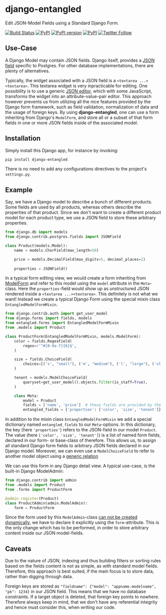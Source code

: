 # django-entangled

Edit JSON-Model Fields using a Standard Django Form.

[![Build Status](https://travis-ci.org/jrief/django-entangled.svg?branch=master)](https://travis-ci.org/jrief/django-entangled)
[![PyPI](https://img.shields.io/pypi/pyversions/django-entangled.svg)]()
[![PyPI version](https://img.shields.io/pypi/v/django-entangled.svg)](https://https://pypi.python.org/pypi/django-entangled)
[![PyPI](https://img.shields.io/pypi/l/django-entangled.svg)]()
[![Twitter Follow](https://img.shields.io/twitter/follow/shields_io.svg?style=social&label=Follow&maxAge=2592000)](https://twitter.com/jacobrief)


## Use-Case

A Django Model may contain JSON fields. Django itself, provides a
[JSON field](https://docs.djangoproject.com/en/stable/ref/contrib/postgres/fields/#jsonfield) specific to Postgres.
For other database implementations, there are plenty of alternatives.

Typically, the widget associated with a JSON field is a `<textarea ...><textarea>`. This textarea widget is very
inpracticable for editing. One possibility is to use a generic [JSON editor](https://github.com/josdejong/jsoneditor),
which with some JavaScript, transforms the widget into an attribute-value-pair editor.
This approach however prevents us from utilizing all the nice features provided by the Django form framework, such as
field validation, normalization of data and the usage of foreign keys. By using **django-entangled**, one can use a
form inheriting from Django's `ModelForm`, and store all or a subset of that form fields in one or more JSON fields
inside of the associated model.


## Installation

Simply install this Django app, for instance by invoking:

```bash
pip install django-entangled
```

There is no need to add any configurations directives to the project's `settings.py`.


## Example

Say, we have a Django model to describe a bunch of different products. Some fields are used by all products, whereas
others describe the properties of that product. Since we don't want to create a different product model for each
product type, we use a JSON field to store these arbitrary properties.

```python
from django.db import models
from django.contrib.postgres.fields import JSONField

class Product(models.Model):
    name = models.CharField(max_length=50)

    price = models.DecimalField(max_digits=5, decimal_places=2)
    
    properties = JSONField()
```

In a typical form editing view, we would create a form inheriting from
[ModelForm](https://docs.djangoproject.com/en/stable/topics/forms/modelforms/#modelform) and refer to this model using
the `model` attribute in the `Meta`-class. Here the `properties`-field would show up as unstructured JSON rendered
inside a `<textarea ...><textarea>`. This definitely is not what we want! Instead we create a typical Django Form using
the special mixin class `EntangledModelFormMixin`.

```python
from django.contrib.auth import get_user_model
from django.forms import fields, models
from entangled.forms import EntangledModelFormMixin
from .models import Product

class ProductForm(EntangledModelFormMixin, models.ModelForm):
    color = fields.RegexField(
        regex=r'^#[0-9a-f]{6}$',
    )

    size = fields.ChoiceField(
        choices=[('s', "small"), ('m', "medium"), ('l', "large"), ('xl', "extra large")],
    )

    tenant = models.ModelChoiceField(
        queryset=get_user_model().objects.filter(is_staff=True),
    )

    class Meta:
        model = Product
        fields = ['name', 'price']  # these fields are provided by the Product model
        entangled_fields = {'properties': ['color', 'size', 'tenant']}  # fields provided by this form
```

In addition to the mixin class `EntangledModelFormMixin` we add a special dictionary named `entangled_fields` to our
`Meta`-options. In this dictionary, the key (here `'properties'`) refers to the JSON-field in our model `Product`.
The value (here `['color', 'size', 'tenant']`) is a list of named form fields, declared in our form- or base-class of
therefore. This allows us, to assign all standard Django form fields to arbitrary JSON fields declared in our Django
model. Moreover, we can even use a `ModelChoiceField` to refer to another model object using a
[generic relation](https://docs.djangoproject.com/en/stable/ref/contrib/contenttypes/#generic-relations)

We can use this form in any Django detail view. A typical use-case, is the built-in Django ModelAdmin:

```python
from django.contrib import admin
from .models import Product
from .forms import ProductForm

@admin.register(Product)
class ProductAdmin(admin.ModelAdmin):
    form = ProductForm
```

Since the form used by this `ModelAdmin`-class
[can not be created dynamically](https://docs.djangoproject.com/en/stable/ref/contrib/admin/#django.contrib.admin.ModelAdmin.form),
we have to declare it explicitly using the `form`-attribute. This is the only change which has to be performed, in
order to store arbitrary content inside our JSON model-fields.


## Caveats

Due to the nature of JSON, indexing and thus building filters or sorting rules based on the fields content is not as
simple, as with standard model fields. Therefore, this approach is best suited, if the main focus is to store data,
rather than digging through data.

Foreign keys are stored as `"fieldname": {"model": "appname.modelname", "pk": 1234}` in our JSON field. This means that
we have no database constraints. If a target object is deleted, that foreign key points to nowhere. Therefore always
keep in mind, that we don't have any referential integrity and hence must consider this, when writing our code.
